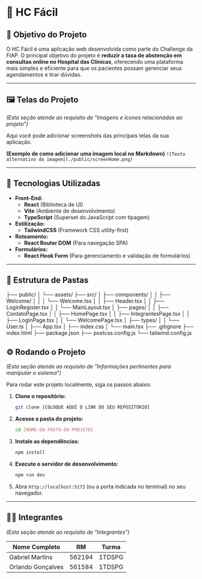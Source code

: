 # 🏥 HC Fácil

## 🎯 Objetivo do Projeto

O HC Fácil é uma aplicação web desenvolvida como parte do Challenge da FIAP. O principal objetivo do projeto é **reduzir a taxa de abstenção em consultas online no Hospital das Clínicas**, oferecendo uma plataforma mais simples e eficiente para que os pacientes possam gerenciar seus agendamentos e tirar dúvidas.

---

## 🖼️ Telas do Projeto
*(Esta seção atende ao requisito de "Imagens e ícones relacionadas ao projeto")*

Aqui você pode adicionar screenshots das principais telas da sua aplicação.

**(Exemplo de como adicionar uma imagem local no Markdown)**
`![Texto alternativo da imagem](./public/screenHome.png)`

---

## 🚀 Tecnologias Utilizadas

* **Front-End:**
    * **React** (Biblioteca de UI)
    * **Vite** (Ambiente de desenvolvimento)
    * **TypeScript** (Superset do JavaScript com tipagem)
* **Estilização:**
    * **TailwindCSS** (Framework CSS utility-first)
* **Roteamento:**
    * **React Router DOM** (Para navegação SPA)
* **Formulários:**
    * **React Hook Form** (Para gerenciamento e validação de formulários)

---

## 📂 Estrutura de Pastas

├── public/
│   └── assets/
├── src/
│   ├── components/
│   │   ├── Welcome/
│   │   │   └── Welcome.tsx
│   │   ├── Header.tsx
│   │   ├── LoginRegister.tsx
│   │   └── MainLayout.tsx
│   ├── pages/
│   │   ├── ContatoPage.tsx
│   │   ├── HomePage.tsx
│   │   ├── IntegrantesPage.tsx
│   │   ├── LoginPage.tsx
│   │   └── WelcomePage.tsx
│   ├── types/
│   │   └── User.ts
│   ├── App.tsx
│   ├── index.css
│   └── main.tsx
├── .gitignore
├── index.html
├── package.json
├── postcss.config.js
└── tailwind.config.js


## ⚙️ Rodando o Projeto
*(Esta seção atende ao requisito de "Informações pertinentes para manipular o sistema")*

Para rodar este projeto localmente, siga os passos abaixo:

1.  **Clone o repositório:**
    ```bash
    git clone [COLOQUE AQUI O LINK DO SEU REPOSITÓRIO]
    ```

2.  **Acesse a pasta do projeto:**
    ```bash
    cd [NOME-DA-PASTA-DO-PROJETO]
    ```

3.  **Instale as dependências:**
    ```bash
    npm install
    ```

4.  **Execute o servidor de desenvolvimento:**
    ```bash
    npm run dev
    ```

5.  Abra `http://localhost:5173` (ou a porta indicada no terminal) no seu navegador.

---

## 👨‍💻 Integrantes
*(Esta seção atende ao requisito de "Integrantes")*

| Nome Completo             | RM      | Turma    |
| ------------------------- | ------- | -------- |
| Gabriel Martins           | 562194  | 1TDSPG   |
| Orlando Gonçalves         | 561584  | 1TDSPG   |